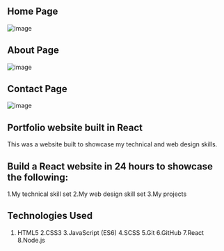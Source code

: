 ## Home Page
![image](https://github.com/shivam14goel/MyPortfolio-React/assets/112455797/a78f66d3-c93d-4d54-9055-02221e42dd22)

## About Page
![image](https://github.com/shivam14goel/MyPortfolio-React/assets/112455797/177aef11-7cd8-47b9-9b28-3b053cfa065b)

## Contact Page
![image](https://github.com/shivam14goel/MyPortfolio-React/assets/112455797/f2b6fda8-7591-40e6-a33e-a67c279a472c)

## Portfolio website built in React

This was a website built to showcase my technical and web design skills.


## Build a React website in 24 hours to showcase the following:

1.My technical skill set 2.My web design skill set 3.My projects

## Technologies Used

1. HTML5 2.CSS3 3.JavaScript (ES6) 4.SCSS 5.Git 6.GitHub 7.React 8.Node.js
